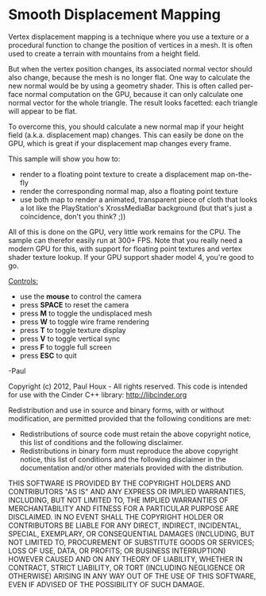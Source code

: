 Smooth Displacement Mapping
===========================


Vertex displacement mapping is a technique where you use a texture or a procedural function to change the position of vertices in a mesh. It is often used to create a terrain with mountains from a height field. 


But when the vertex position changes, its associated normal vector should also change, because the mesh is no longer flat. One way to calculate the new normal would be by using a geometry shader. This is often called per-face normal computation on the GPU, because it can only calculate one normal vector for the whole triangle. The result looks facetted: each triangle will appear to be flat.


To overcome this, you should calculate a new normal map if your height field (a.k.a. displacement map) changes. This can easily be done on the GPU, which is great if your displacement map changes every frame.


This sample will show you how to:
* render to a floating point texture to create a displacement map on-the-fly
* render the corresponding normal map, also a floating point texture
* use both map to render a animated, transparent piece of cloth that looks a lot like the PlayStation's XrossMediaBar background (but that's just a coincidence, don't you think? ;))


All of this is done on the GPU, very little work remains for the CPU. The sample can therefor easily run at 300+ FPS. Note that you really need a modern GPU for this, with support for floating point textures and vertex shader texture lookup. If your GPU support shader model 4, you're good to go.


<u>Controls:</u>
* use the <b>mouse</b> to control the camera
* press <b>SPACE</b> to reset the camera
* press <b>M</b> to toggle the undisplaced mesh
* press <b>W</b> to toggle wire frame rendering
* press <b>T</b> to toggle texture display
* press <b>V</b> to toggle vertical sync
* press <b>F</b> to toggle full screen
* press <b>ESC</b> to quit


-Paul


Copyright (c) 2012, Paul Houx - All rights reserved. This code is intended for use with the Cinder C++ library: http://libcinder.org

Redistribution and use in source and binary forms, with or without modification, are permitted provided that the following conditions are met:

* Redistributions of source code must retain the above copyright notice, this list of conditions and the following disclaimer.
* Redistributions in binary form must reproduce the above copyright notice, this list of conditions and the following disclaimer in the documentation and/or other materials provided with the distribution.

THIS SOFTWARE IS PROVIDED BY THE COPYRIGHT HOLDERS AND CONTRIBUTORS "AS IS" AND ANY EXPRESS OR IMPLIED WARRANTIES, INCLUDING, BUT NOT LIMITED TO, THE IMPLIED WARRANTIES OF MERCHANTABILITY AND FITNESS FOR A PARTICULAR PURPOSE ARE DISCLAIMED. IN NO EVENT SHALL THE COPYRIGHT HOLDER OR CONTRIBUTORS BE LIABLE FOR ANY DIRECT, INDIRECT, INCIDENTAL, SPECIAL, EXEMPLARY, OR CONSEQUENTIAL DAMAGES (INCLUDING, BUT NOT LIMITED TO, PROCUREMENT OF SUBSTITUTE GOODS OR SERVICES; LOSS OF USE, DATA, OR PROFITS; OR BUSINESS INTERRUPTION) HOWEVER CAUSED AND ON ANY THEORY OF LIABILITY, WHETHER IN CONTRACT, STRICT LIABILITY, OR TORT (INCLUDING NEGLIGENCE OR OTHERWISE) ARISING IN ANY WAY OUT OF THE USE OF THIS SOFTWARE, EVEN IF ADVISED OF THE POSSIBILITY OF SUCH DAMAGE.


